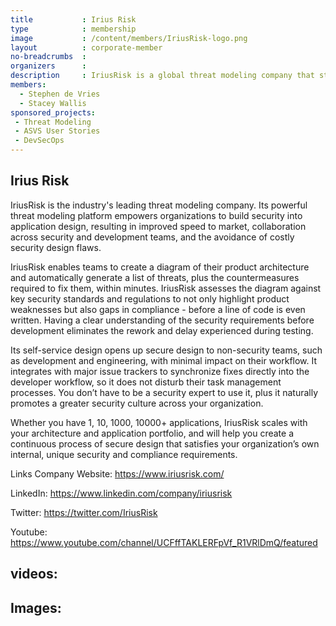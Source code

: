 ```yaml
---
title           : Irius Risk
type            : membership
image           : /content/members/IriusRisk-logo.png
layout          : corporate-member
no-breadcrumbs  :
organizers      :
description     : IriusRisk is a global threat modeling company that strives to help companies create secure applications by design. Using industry-leading diagramming and powerful automation, its platform enables security and development teams to generate a list of threats and the required fixes to mitigate risk - before a line of code is written.
members:
  - Stephen de Vries
  - Stacey Wallis
sponsored_projects:
 - Threat Modeling
 - ASVS User Stories
 - DevSecOps
---
```


## Irius Risk

IriusRisk is the industry's leading threat modeling company. Its powerful threat modeling platform empowers organizations to build security into application design, resulting in improved speed to market, collaboration across security and development teams, and the avoidance of costly security design flaws.

IriusRisk enables teams to create a diagram of their product architecture and automatically generate a list of threats, plus the countermeasures required to fix them, within minutes. IriusRisk assesses the diagram against key security standards and regulations to not only highlight product weaknesses but also gaps in compliance - before a line of code is even written. Having a clear understanding of the security requirements before development eliminates the rework and delay experienced during testing.

Its self-service design opens up secure design to non-security teams, such as development and engineering, with minimal impact on their workflow. It integrates with major issue trackers to synchronize fixes directly into the developer workflow, so it does not disturb their task management processes. You don’t have to be a security expert to use it, plus it naturally promotes a greater security culture across your organization.

Whether you have 1, 10, 1000, 10000+ applications, IriusRisk scales with your architecture and application portfolio, and will help you create a continuous process of secure design that satisfies your organization’s own internal, unique security and compliance requirements.


Links
Company Website:  https://www.iriusrisk.com/

LinkedIn: https://www.linkedin.com/company/iriusrisk

Twitter: https://twitter.com/IriusRisk

Youtube: https://www.youtube.com/channel/UCFffTAKLERFpVf_R1VRlDmQ/featured

## videos:

## Images:
 
